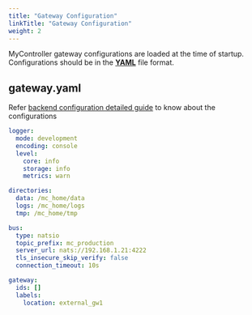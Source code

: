 ```yaml
---
title: "Gateway Configuration"
linkTitle: "Gateway Configuration"
weight: 2
---
```


MyController gateway configurations are loaded at the time of startup.<br>
Configurations should be in the **[YAML](https://yaml.org/)** file format.


## gateway.yaml
Refer [backend configuration detailed guide](/docs/advanced-installation/backend-configuration/) to know about the configurations

```yaml
logger:
  mode: development
  encoding: console
  level:
    core: info
    storage: info
    metrics: warn

directories:
  data: /mc_home/data
  logs: /mc_home/logs
  tmp: /mc_home/tmp

bus:
  type: natsio
  topic_prefix: mc_production
  server_url: nats://192.168.1.21:4222
  tls_insecure_skip_verify: false
  connection_timeout: 10s

gateway:
  ids: []
  labels:
    location: external_gw1
```